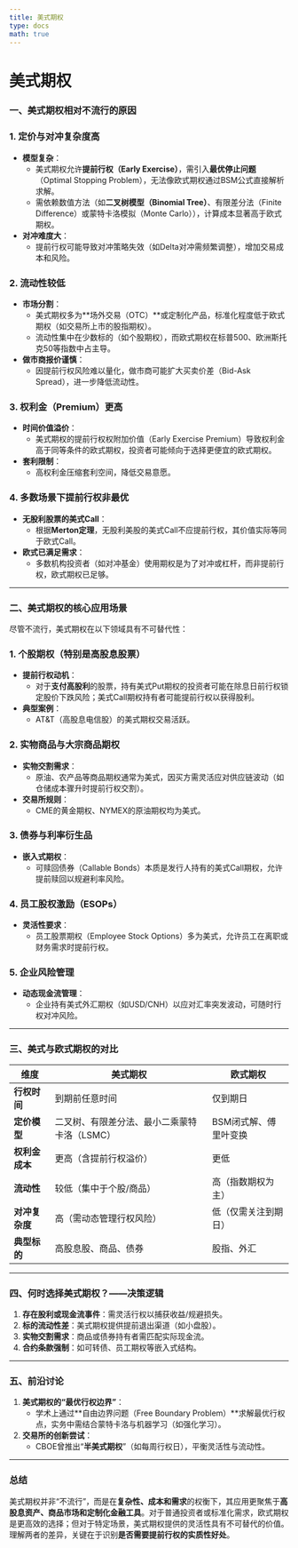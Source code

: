 ```yaml
---
title: 美式期权
type: docs
math: true
---
```


# 美式期权

### **一、美式期权相对不流行的原因**

### **1. 定价与对冲复杂度高**

- **模型复杂**：
    - 美式期权允许**提前行权（Early Exercise）**，需引入**最优停止问题**（Optimal Stopping Problem），无法像欧式期权通过BSM公式直接解析求解。
    - 需依赖数值方法（如**二叉树模型（Binomial Tree）**、有限差分法（Finite Difference）或蒙特卡洛模拟（Monte Carlo）），计算成本显著高于欧式期权。
- **对冲难度大**：
    - 提前行权可能导致对冲策略失效（如Delta对冲需频繁调整），增加交易成本和风险。

### **2. 流动性较低**

- **市场分割**：
    - 美式期权多为**场外交易（OTC）**或定制化产品，标准化程度低于欧式期权（如交易所上市的股指期权）。
    - 流动性集中在少数标的（如个股期权），而欧式期权在标普500、欧洲斯托克50等指数中占主导。
- **做市商报价谨慎**：
    - 因提前行权风险难以量化，做市商可能扩大买卖价差（Bid-Ask Spread），进一步降低流动性。

### **3. 权利金（Premium）更高**

- **时间价值溢价**：
    - 美式期权的提前行权权附加价值（Early Exercise Premium）导致权利金高于同等条件的欧式期权，投资者可能倾向于选择更便宜的欧式期权。
- **套利限制**：
    - 高权利金压缩套利空间，降低交易意愿。

### **4. 多数场景下提前行权非最优**

- **无股利股票的美式Call**：
    - 根据**Merton定理**，无股利美股的美式Call不应提前行权，其价值实际等同于欧式Call。
- **欧式已满足需求**：
    - 多数机构投资者（如对冲基金）使用期权是为了对冲或杠杆，而非提前行权，欧式期权已足够。

---

### **二、美式期权的核心应用场景**

尽管不流行，美式期权在以下领域具有不可替代性：

### **1. 个股期权（特别是高股息股票）**

- **提前行权动机**：
    - 对于**支付高股利**的股票，持有美式Put期权的投资者可能在除息日前行权锁定股价下跌风险；美式Call期权持有者可能提前行权以获得股利。
- **典型案例**：
    - AT&T（高股息电信股）的美式期权交易活跃。

### **2. 实物商品与大宗商品期权**

- **实物交割需求**：
    - 原油、农产品等商品期权通常为美式，因买方需灵活应对供应链波动（如仓储成本骤升时提前行权交割）。
- **交易所规则**：
    - CME的黄金期权、NYMEX的原油期权均为美式。

### **3. 债券与利率衍生品**

- **嵌入式期权**：
    - 可赎回债券（Callable Bonds）本质是发行人持有的美式Call期权，允许提前赎回以规避利率风险。

### **4. 员工股权激励（ESOPs）**

- **灵活性要求**：
    - 员工股票期权（Employee Stock Options）多为美式，允许员工在离职或财务需求时提前行权。

### **5. 企业风险管理**

- **动态现金流管理**：
    - 企业持有美式外汇期权（如USD/CNH）以应对汇率突发波动，可随时行权对冲风险。

---

### **三、美式与欧式期权的对比**

| **维度** | **美式期权** | **欧式期权** |
| --- | --- | --- |
| **行权时间** | 到期前任意时间 | 仅到期日 |
| **定价模型** | 二叉树、有限差分法、最小二乘蒙特卡洛（LSMC） | BSM闭式解、傅里叶变换 |
| **权利金成本** | 更高（含提前行权溢价） | 更低 |
| **流动性** | 较低（集中于个股/商品） | 高（指数期权为主） |
| **对冲复杂度** | 高（需动态管理行权风险） | 低（仅需关注到期日） |
| **典型标的** | 高股息股、商品、债券 | 股指、外汇 |

---

### **四、何时选择美式期权？——决策逻辑**

1. **存在股利或现金流事件**：需灵活行权以捕获收益/规避损失。
2. **标的流动性差**：美式期权提供提前退出渠道（如小盘股）。
3. **实物交割需求**：商品或债券持有者需匹配实际现金流。
4. **合约条款强制**：如可转债、员工期权等嵌入式结构。

---

### **五、前沿讨论**

1. **美式期权的“最优行权边界”**：
    - 学术上通过**自由边界问题（Free Boundary Problem）**求解最优行权点，实务中需结合蒙特卡洛与机器学习（如强化学习）。
2. **交易所的创新尝试**：
    - CBOE曾推出“**半美式期权**”（如每周行权日），平衡灵活性与流动性。

---

### **总结**

美式期权并非“不流行”，而是在**复杂性、成本和需求**的权衡下，其应用更聚焦于**高股息资产、商品市场和定制化金融工具**。对于普通投资者或标准化需求，欧式期权是更高效的选择；但对于特定场景，美式期权提供的灵活性具有不可替代的价值。理解两者的差异，关键在于识别**是否需要提前行权的实质性好处**。